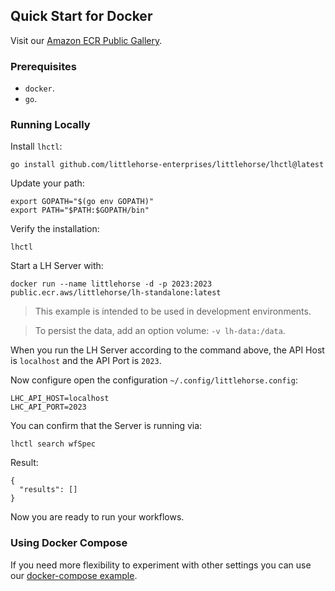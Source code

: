 ## Quick Start for Docker

Visit our [Amazon ECR Public Gallery](https://gallery.ecr.aws/littlehorse/).

### Prerequisites

- `docker`.
- `go`.

### Running Locally

Install `lhctl`:

```
go install github.com/littlehorse-enterprises/littlehorse/lhctl@latest
```

Update your path:

```
export GOPATH="$(go env GOPATH)"
export PATH="$PATH:$GOPATH/bin"
```

Verify the installation:

```
lhctl
```

Start a LH Server with:

```
docker run --name littlehorse -d -p 2023:2023 public.ecr.aws/littlehorse/lh-standalone:latest
```

> This example is intended to be used in development environments.

> To persist the data, add an option volume: `-v lh-data:/data`.

When you run the LH Server according to the command above, the API Host is `localhost` and the API Port is `2023`.

Now configure open the configuration `~/.config/littlehorse.config`:

```
LHC_API_HOST=localhost
LHC_API_PORT=2023
```

You can confirm that the Server is running via:

```
lhctl search wfSpec
```

Result:

```
{
  "results": []
}
```

Now you are ready to run your workflows.

### Using Docker Compose

If you need more flexibility to experiment with other settings you can use our [docker-compose example](../examples/docker-compose).

